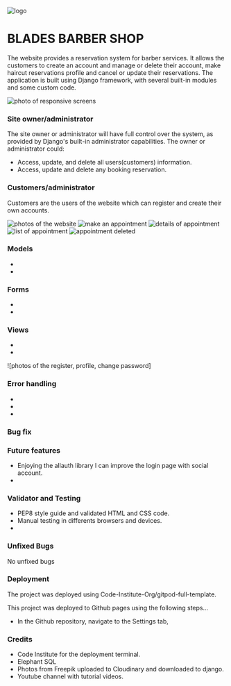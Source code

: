 ![logo](https://github.com/Guiiilhermee/booking-system/assets/127660583/d92580a5-8d66-49dd-be71-1549f2215be2)

# BLADES BARBER SHOP

The website provides a reservation system for barber services. It allows the customers to create an account and manage or delete their account, make haircut reservations profile and cancel or update their reservations. The application is built using Django framework, with several built-in modules and some custom code.

![photo of responsive screens](https://github.com/Guiiilhermee/booking-system/assets/127660583/56f9ffc7-07f2-4bcf-8ea4-fa27d34f0dfc)

### Site owner/administrator

The site owner or administrator will have full control over the system, as provided by Django's built-in administrator capabilities. The owner or administrator could:

- Access, update, and delete all users(customers) information.
- Access, update and delete any booking reservation.

### Customers/administrator

Customers are the users of the website which can register and create their own accounts.

![photos of the website](https://github.com/Guiiilhermee/booking-system/assets/127660583/d00427d6-7d39-4d9a-acc1-c659454119c1)
![make an appointment](https://github.com/Guiiilhermee/booking-system/assets/127660583/57fc600b-49d8-4297-a78e-ab17c1c29265)
![details of appointment](https://github.com/Guiiilhermee/booking-system/assets/127660583/f2ecf113-27a7-4fd3-8ebb-319dded16d9a)
![list of appointment](https://github.com/Guiiilhermee/booking-system/assets/127660583/304f999a-c862-45fa-b415-8898b2779db4)
![appointment deleted](https://github.com/Guiiilhermee/booking-system/assets/127660583/067210ca-ef33-4d59-83ba-1abf26ac93d0)

### Models

- 
-
### Forms

-
-

### Views

-
-

![photos of the register, profile, change password]

### Error handling

-
-
-

### Bug fix


### Future features

- Enjoying the allauth library I can improve the login page with social account.   
-

### Validator and Testing

- PEP8 style guide and validated HTML and CSS code.
- Manual testing in differents browsers and devices.
- 

### Unfixed Bugs

No unfixed bugs

### Deployment

The project was deployed using Code-Institute-Org/gitpod-full-template.

This project was deployed to Github pages using the following steps...

- In the Github repository, navigate to the Settings tab,

### Credits

- Code Institute for the deployment terminal.
- Elephant SQL
- Photos from Freepik uploaded to Cloudinary and downloaded to django.
- Youtube channel with tutorial videos.
